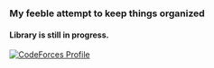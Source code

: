 ### My feeble attempt to keep things organized

#### Library is still in progress. 

[![CodeForces Profile](https://cf.leed.at?id={Bungmint})](https://codeforces.com/profile/{Bungmint})
